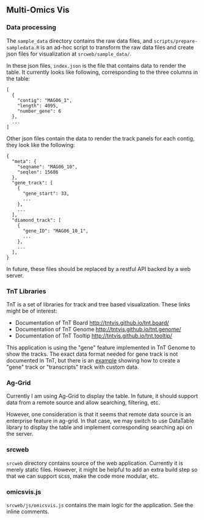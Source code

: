 
## Multi-Omics Vis

### Data processing

The `sample_data` directory contains the raw data files, and
`scripts/prepare-sampledata.R` is an ad-hoc script to transform
the raw data files and create json files for visualization at
`srcweb/sample_data/`.

In these json files, `index.json` is the file that contains data to
render the table. It currently looks like following, corresponding to
the three columns in the table:

```
[
  {
    "contig": "MAG06_1",
    "length": 4095,
    "number_gene": 6
  },
  ...
]
```

Other json files contain the data to render the track panels for each contig,
they look like the following:

```
{
  "meta": {
    "seqname": "MAG06_10",
    "seqlen": 15686
  },
  "gene_track": [
    {
      "gene_start": 33,
      ...
    },
    ...
  ],
  "diamond_track": [
    {
      "gene_ID": "MAG06_10_1",
      ...
    },
    ...
  ],
}
```

In future, these files should be replaced by a restful API backed by
a web server.

### TnT Libraries

TnT is a set of libraries for track and tree based visualization. These links
might be of interest:

- Documentation of TnT Board http://tntvis.github.io/tnt.board/
- Documentation of TnT Genome http://tntvis.github.io/tnt.genome/
- Documentation of TnT Tooltip http://tntvis.github.io/tnt.tooltip/

This application is using the "gene" feature implemented in TnT Genome to show
the tracks. The exact data format needed for gene track is not documented in TnT,
but there is an [example](https://github.com/tntvis/tnt.genome/blob/master/examples/custom-coordinates/index.html)
showing how to create a "gene" track or "transcripts" track with custom data.

### Ag-Grid

Currently I am using Ag-Grid to display the table. In future, it should support data
from a remote source and allow searching, filtering, etc.

However, one consideration is that it seems that remote data source is an enterprise
feature in ag-grid. In that case, we may switch to use DataTable library to display
the table and implement corresponding searching api on the server.

### srcweb

`srcweb` directory contains source of the web application. Currently it is merely static
files. However, it might be helpful to add an extra build step so that we can support
scss, make the code more modular, etc.

### omicsvis.js

`srcweb/js/omicsvis.js` contains the main logic for the application.
See the inline comments.

